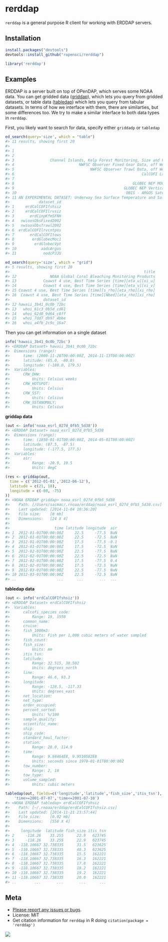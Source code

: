 rerddap
=====



`rerddap` is a general purpose R client for working with ERDDAP servers.

## Installation


```r
install.packages("devtools")
devtools::install_github("ropensci/rerddap")
```


```r
library('rerddap')
```

## Examples

ERDDAP is a server built on top of OPenDAP, which serves some NOAA data. You can get gridded data ([griddap](http://upwell.pfeg.noaa.gov/erddap/griddap/documentation.html)), which lets you query from gridded datasets, or table data ([tabledap](http://upwell.pfeg.noaa.gov/erddap/tabledap/documentation.html)) which lets you query from tabular datasets. In terms of how we interface with them, there are similarties, but some differences too. We try to make a similar interface to both data types in `rerddap`.

First, you likely want to search for data, specify either `griddadp` or `tabledap`


```r
ed_search(query='size', which = "table")
#> 11 results, showing first 20 
#>                                                                                         title
#> 1                                                                          CalCOFI Fish Sizes
#> 2                                                                        CalCOFI Larvae Sizes
#> 3                Channel Islands, Kelp Forest Monitoring, Size and Frequency, Natural Habitat
#> 4                             NWFSC Observer Fixed Gear Data, off West Coast of US, 2002-2006
#> 5                                  NWFSC Observer Trawl Data, off West Coast of US, 2002-2006
#> 6                                                         CalCOFI Larvae Counts Positive Tows
#> 7                                                                                CalCOFI Tows
#> 8                                                     GLOBEC NEP MOCNESS Plankton (MOC1) Data
#> 9                                                 GLOBEC NEP Vertical Plankton Tow (VPT) Data
#> 10                                                 OBIS - ARGOS Satellite Tracking of Animals
#> 11 AN EXPERIMENTAL DATASET: Underway Sea Surface Temperature and Salinity Aboard the Oleander
#>             dataset_id
#> 1     erdCalCOFIfshsiz
#> 2     erdCalCOFIlrvsiz
#> 3       erdCinpKfmSFNH
#> 4   nwioosObsFixed2002
#> 5   nwioosObsTrawl2002
#> 6  erdCalCOFIlrvcntpos
#> 7       erdCalCOFItows
#> 8        erdGlobecMoc1
#> 9         erdGlobecVpt
#> 10           aadcArgos
#> 11            nodcPJJU
```


```r
ed_search(query='size', which = "grid")
#> 5 results, showing first 20 
#>                                                            title
#> 12               NOAA Global Coral Bleaching Monitoring Products
#> 13            Coawst 4 use, Best Time Series [time][eta_u][xi_u]
#> 14            Coawst 4 use, Best Time Series [time][eta_v][xi_v]
#> 15 Coawst 4 use, Best Time Series [time][s_rho][eta_rho][xi_rho]
#> 16  Coawst 4 use, Best Time Series [time][Nbed][eta_rho][xi_rho]
#>               dataset_id
#> 12 hawaii_3b41_0c0b_72bc
#> 13   whoi_61c3_0b5d_cd61
#> 14   whoi_62d0_9d64_c8ff
#> 15   whoi_7dd7_db97_4bbe
#> 16   whoi_a4fb_2c9c_16a7
```

Then you can get information on a single dataset


```r
info('hawaii_3b41_0c0b_72bc')
#> <ERDDAP Dataset> hawaii_3b41_0c0b_72bc 
#>  Dimensions (range):  
#>      time: (2000-11-28T00:00:00Z, 2014-11-13T00:00:00Z) 
#>      latitude: (85.0, -80.0) 
#>      longitude: (-180.0, 179.5) 
#>  Variables:  
#>      CRW_DHW: 
#>          Units: Celsius weeks 
#>      CRW_HOTSPOT: 
#>          Units: Celsius 
#>      CRW_SST: 
#>          Units: Celsius 
#>      CRW_SSTANOMALY: 
#>          Units: Celsius
```

__griddap data__


```r
(out <- info('noaa_esrl_027d_0fb5_5d38'))
#> <ERDDAP Dataset> noaa_esrl_027d_0fb5_5d38 
#>  Dimensions (range):  
#>      time: (1850-01-01T00:00:00Z, 2014-05-01T00:00:00Z) 
#>      latitude: (87.5, -87.5) 
#>      longitude: (-177.5, 177.5) 
#>  Variables:  
#>      air: 
#>          Range: -20.9, 19.5 
#>          Units: degC
```


```r
(res <- griddap(out,
  time = c('2012-01-01','2012-06-12'),
  latitude = c(21, 18),
  longitude = c(-80, -75)
))
#> <NOAA ERDDAP griddap> noaa_esrl_027d_0fb5_5d38
#>    Path: [/Users/sacmac/.rnoaa/erddap/noaa_esrl_027d_0fb5_5d38.csv]
#>    Last updated: [2014-11-04 10:36:20]
#>    File size:    [0 mb]
#>    Dimensions:   [24 X 4]
#> 
#>                    time latitude longitude  air
#> 1  2012-01-01T00:00:00Z     22.5     -77.5  NaN
#> 2  2012-01-01T00:00:00Z     22.5     -72.5  NaN
#> 3  2012-01-01T00:00:00Z     17.5     -77.5 -0.1
#> 4  2012-01-01T00:00:00Z     17.5     -72.5  NaN
#> 5  2012-02-01T00:00:00Z     22.5     -77.5  NaN
#> 6  2012-02-01T00:00:00Z     22.5     -72.5  NaN
#> 7  2012-02-01T00:00:00Z     17.5     -77.5  0.4
#> 8  2012-02-01T00:00:00Z     17.5     -72.5  NaN
#> 9  2012-03-01T00:00:00Z     22.5     -77.5  NaN
#> 10 2012-03-01T00:00:00Z     22.5     -72.5  NaN
#> ..                  ...      ...       ...  ...
```

__tabledap data__


```r
(out <- info('erdCalCOFIfshsiz'))
#> <ERDDAP Dataset> erdCalCOFIfshsiz 
#>  Variables:  
#>      calcofi_species_code: 
#>          Range: 19, 1550 
#>      common_name: 
#>      cruise: 
#>      fish_1000m3: 
#>          Units: Fish per 1,000 cubic meters of water sampled 
#>      fish_count: 
#>      fish_size: 
#>          Units: mm 
#>      itis_tsn: 
#>      latitude: 
#>          Range: 32.515, 38.502 
#>          Units: degrees_north 
#>      line: 
#>          Range: 46.6, 93.3 
#>      longitude: 
#>          Range: -128.5, -117.33 
#>          Units: degrees_east 
#>      net_location: 
#>      net_type: 
#>      order_occupied: 
#>      percent_sorted: 
#>          Units: %/100 
#>      sample_quality: 
#>      scientific_name: 
#>      ship: 
#>      ship_code: 
#>      standard_haul_factor: 
#>      station: 
#>          Range: 28.0, 114.9 
#>      time: 
#>          Range: 9.94464E8, 9.9510582E8 
#>          Units: seconds since 1970-01-01T00:00:00Z 
#>      tow_number: 
#>          Range: 2, 10 
#>      tow_type: 
#>      volume_sampled: 
#>          Units: cubic meters
```


```r
tabledap(out, fields=c('longitude','latitude','fish_size','itis_tsn'),
    'time>=2001-07-07','time<=2001-07-10')
#> <NOAA ERDDAP tabledap> erdCalCOFIfshsiz
#>    Path: [~/.rnoaa/erddap/erdCalCOFIfshsiz.csv]
#>    Last updated: [2014-11-21 23:57:44]
#>    File size:    [0.02 mb]
#>    Dimensions:   [558 X 4]
#> 
#>     longitude  latitude fish_size itis_tsn
#> 2     -118.26    33.255      22.9   623745
#> 3     -118.26    33.255      22.9   623745
#> 4  -118.10667 32.738335      31.5   623625
#> 5  -118.10667 32.738335      48.3   623625
#> 6  -118.10667 32.738335      15.5   162221
#> 7  -118.10667 32.738335      16.3   162221
#> 8  -118.10667 32.738335      17.8   162221
#> 9  -118.10667 32.738335      18.2   162221
#> 10 -118.10667 32.738335      19.2   162221
#> 11 -118.10667 32.738335      20.0   162221
#> ..        ...       ...       ...      ...
```

## Meta

* [Please report any issues or bugs](https://github.com/ropensci/rerddap/issues).
* License: MIT
* Get citation information for `rerddap` in R doing `citation(package = 'rerddap')`

[![](http://ropensci.org/public_images/github_footer.png)](http://ropensci.org)
